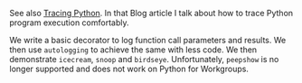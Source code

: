 See also [Tracing Python](https://blog.koehntopp.info/2023/03/14/tracing-python.html).
In that Blog article I talk about how to trace Python program execution comfortably.

We write a basic decorator to log function call parameters and results.
We then use `autologging` to achieve the same with less code.
We then demonstrate `icecream`, `snoop` and `birdseye`.
Unfortunately, `peepshow` is no longer supported and does not work on Python for Workgroups.
